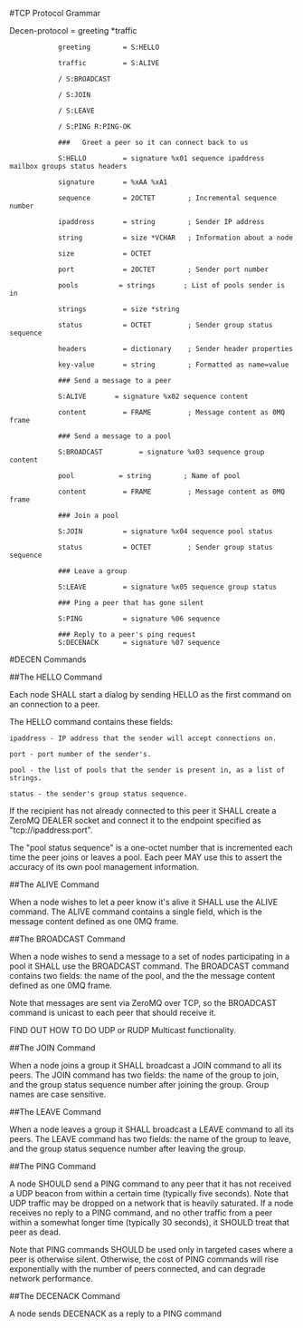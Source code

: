 #TCP Protocol Grammar

Decen-protocol    = greeting *traffic

				greeting        = S:HELLO

				traffic         = S:ALIVE

                / S:BROADCAST

                / S:JOIN

                / S:LEAVE

                / S:PING R:PING-OK

                ###   Greet a peer so it can connect back to us

                S:HELLO         = signature %x01 sequence ipaddress mailbox groups status headers

                signature       = %xAA %xA1

                sequence        = 2OCTET        ; Incremental sequence number

                ipaddress       = string        ; Sender IP address

                string          = size *VCHAR   ; Information about a node

                size            = OCTET

                port            = 2OCTET        ; Sender port number

                pools          = strings       ; List of pools sender is in

                strings         = size *string

                status          = OCTET         ; Sender group status sequence

                headers         = dictionary    ; Sender header properties

                key-value       = string        ; Formatted as name=value

                ### Send a message to a peer

                S:ALIVE       = signature %x02 sequence content

                content         = FRAME         ; Message content as 0MQ frame

                ### Send a message to a pool

                S:BROADCAST         = signature %x03 sequence group content

                pool           = string        ; Name of pool

                content         = FRAME         ; Message content as 0MQ frame

                ### Join a pool

                S:JOIN          = signature %x04 sequence pool status

                status          = OCTET         ; Sender group status sequence

                ### Leave a group

                S:LEAVE         = signature %x05 sequence group status

                ### Ping a peer that has gone silent

                S:PING          = signature %06 sequence

                ### Reply to a peer's ping request
                S:DECENACK      = signature %07 sequence



#DECEN Commands

##The HELLO Command

Each node SHALL start a dialog by sending HELLO as the first command on an connection to a peer.

The HELLO command contains these fields:

    ipaddress - IP address that the sender will accept connections on.

    port - port number of the sender's.

    pool - the list of pools that the sender is present in, as a list of strings.

    status - the sender's group status sequence.

If the recipient has not already connected to this peer it SHALL create a ZeroMQ DEALER socket and connect it to the endpoint specified as "tcp://ipaddress:port".

The "pool status sequence" is a one-octet number that is incremented each time the peer joins or leaves a pool. Each peer MAY use this to assert the accuracy of its own pool management information.

##The ALIVE Command

When a node wishes to let a peer know it's alive it SHALL use the ALIVE command. The ALIVE command contains a single field, which is the message content defined as one 0MQ frame.

##The BROADCAST Command

When a node wishes to send a message to a set of nodes participating in a pool it SHALL use the BROADCAST command. The BROADCAST command contains two fields: the name of the pool, and the the message content defined as one 0MQ frame.

Note that messages are sent via ZeroMQ over TCP, so the BROADCAST command is unicast to each peer that should receive it.

FIND OUT HOW TO DO UDP or RUDP Multicast functionality.

##The JOIN Command

When a node joins a group it SHALL broadcast a JOIN command to all its peers. The JOIN command has two fields: the name of the group to join, and the group status sequence number after joining the group. Group names are case sensitive.

##The LEAVE Command

When a node leaves a group it SHALL broadcast a LEAVE command to all its peers. The LEAVE command has two fields: the name of the group to leave, and the group status sequence number after leaving the group.

##The PING Command

A node SHOULD send a PING command to any peer that it has not received a UDP beacon from within a certain time (typically five seconds). Note that UDP traffic may be dropped on a network that is heavily saturated. If a node receives no reply to a PING command, and no other traffic from a peer within a somewhat longer time (typically 30 seconds), it SHOULD treat that peer as dead.

Note that PING commands SHOULD be used only in targeted cases where a peer is otherwise silent. Otherwise, the cost of PING commands will rise exponentially with the number of peers connected, and can degrade network performance.

##The DECENACK Command

A node sends DECENACK as a reply to a PING command